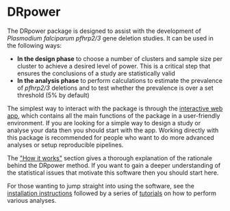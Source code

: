 
# DRpower

The DRpower package is designed to assist with the development of *Plasmodium falciparum* *pfhrp2/3* gene deletion studies. It can be used in the following ways:

- **In the design phase** to choose a number of clusters and sample size per cluster to achieve a desired level of power. This is a critical step that ensures the conclusions of a study are statistically valid
- **In the analysis phase** to perform calculations to estimate the prevalence of *pfhrp2/3* deletions and to test whether the prevalence is over a set threshold (5% by default)

The simplest way to interact with the package is through the [interactive web app](https://shiny.dide.ic.ac.uk/DRpower-app/), which contains all the main functions of the package in a user-friendly environment. If you are looking for a simple way to design a study or analyse your data then you should start with the app. Working directly with this package is recommended for people who want to do more advanced analyses or setup reproducible pipelines.

The ["How it works"](articles/rationale1_background.html) section gives a thorough explanation of the rationale behind the DRpower method. If you want to gain a deeper understanding of the statistical issues that motivate this software then you should start here.

For those wanting to jump straight into using the software, see the [installation instructions](articles/installation.html) followed by a series of [tutorials](articles/tutorial_design.html) on how to perform various analyses.
